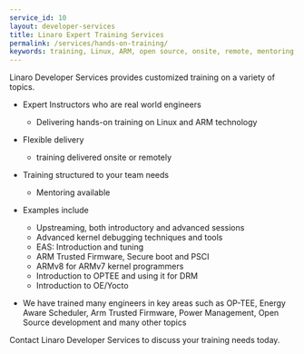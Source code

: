 ```yaml
---
service_id: 10
layout: developer-services
title: Linaro Expert Training Services
permalink: /services/hands-on-training/
keywords: training, Linux, ARM, open source, onsite, remote, mentoring, tailored to needs
---
```

Linaro Developer Services provides customized training on a variety of topics.

- Expert Instructors who are real world engineers
    - Delivering hands-on training on Linux and ARM technology

- Flexible delivery
    - training delivered onsite or remotely

- Training structured to your team needs
    - Mentoring available

- Examples include
    - Upstreaming, both introductory and advanced sessions
    - Advanced kernel debugging techniques and tools
    - EAS: Introduction and tuning
    - ARM Trusted Firmware, Secure boot and PSCI
    - ARMv8 for ARMv7 kernel programmers
    - Introduction to OPTEE and using it for DRM
    - Introduction to OE/Yocto

- We have trained many engineers in key areas such as OP-TEE, Energy Aware Scheduler, Arm Trusted Firmware, Power Management, Open Source development and many other topics

Contact Linaro Developer Services to discuss your training needs today.
